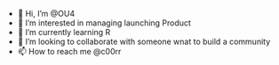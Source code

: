 - 👋 Hi, I’m @OU4
- 👀 I’m interested in managing launching Product
- 🌱 I’m currently learning R
- 💞️ I’m looking to collaborate with someone wnat to build a community 
- 📫 How to reach me @c00rr

<!---
OU4/OU4 is a ✨ special ✨ repository because its `README.md` (this file) appears on your GitHub profile.
You can click the Preview link to take a look at your changes.
--->

